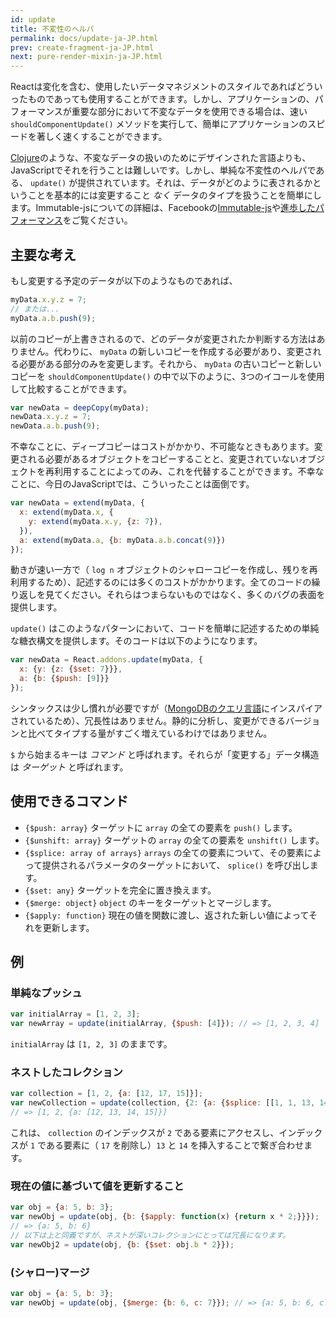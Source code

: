 ```yaml
---
id: update
title: 不変性のヘルパ
permalink: docs/update-ja-JP.html
prev: create-fragment-ja-JP.html
next: pure-render-mixin-ja-JP.html
---
```


Reactは変化を含む、使用したいデータマネジメントのスタイルであればどういったものであっても使用することができます。しかし、アプリケーションの、パフォーマンスが重要な部分において不変なデータを使用できる場合は、速い `shouldComponentUpdate()` メソッドを実行して、簡単にアプリケーションのスピードを著しく速くすることができます。

[Clojure](http://clojure.org/)のような、不変なデータの扱いのためにデザインされた言語よりも、JavaScriptでそれを行うことは難しいです。しかし、単純な不変性のヘルパである、 `update()` が提供されています。それは、データがどのように表されるかということを基本的には変更すること *なく* データのタイプを扱うことを簡単にします。Immutable-jsについての詳細は、Facebookの[Immutable-js](https://facebook.github.io/immutable-js/docs/#/)や[進歩したパフォーマンス](/react/docs/advanced-performance.html)をご覧ください。

## 主要な考え

もし変更する予定のデータが以下のようなものであれば、

```js
myData.x.y.z = 7;
// または...
myData.a.b.push(9);
```

以前のコピーが上書きされるので、どのデータが変更されたか判断する方法はありません。代わりに、 `myData` の新しいコピーを作成する必要があり、変更される必要がある部分のみを変更します。それから、 `myData` の古いコピーと新しいコピーを `shouldComponentUpdate()` の中で以下のように、3つのイコールを使用して比較することができます。

```js
var newData = deepCopy(myData);
newData.x.y.z = 7;
newData.a.b.push(9);
```

不幸なことに、ディープコピーはコストがかかり、不可能なときもあります。変更される必要があるオブジェクトをコピーすることと、変更されていないオブジェクトを再利用することによってのみ、これを代替することができます。不幸なことに、今日のJavaScriptでは、こういったことは面倒です。

```js
var newData = extend(myData, {
  x: extend(myData.x, {
    y: extend(myData.x.y, {z: 7}),
  }),
  a: extend(myData.a, {b: myData.a.b.concat(9)})
});
```

動きが速い一方で（ `log n` オブジェクトのシャローコピーを作成し、残りを再利用するため）、記述するのには多くのコストがかかります。全てのコードの繰り返しを見てください。それらはつまらないものではなく、多くのバグの表面を提供します。

`update()` はこのようなパターンにおいて、コードを簡単に記述するための単純な糖衣構文を提供します。そのコードは以下のようになります。

```js
var newData = React.addons.update(myData, {
  x: {y: {z: {$set: 7}}},
  a: {b: {$push: [9]}}
});
```

シンタックスは少し慣れが必要ですが（[MongoDBのクエリ言語](http://docs.mongodb.org/manual/core/crud-introduction/#query)にインスパイアされているため）、冗長性はありません。静的に分析し、変更ができるバージョンと比べてタイプする量がすごく増えているわけではありません。

`$` から始まるキーは *コマンド* と呼ばれます。それらが「変更する」データ構造は *ターゲット* と呼ばれます。

## 使用できるコマンド

  * `{$push: array}` ターゲットに `array` の全ての要素を `push()` します。
  * `{$unshift: array}` ターゲットの `array` の全ての要素を `unshift()` します。
  * `{$splice: array of arrays}` `arrays` の全ての要素について、その要素によって提供されるパラメータのターゲットにおいて、 `splice()` を呼び出します。
  * `{$set: any}` ターゲットを完全に置き換えます。
  * `{$merge: object}` `object` のキーをターゲットとマージします。
  * `{$apply: function}` 現在の値を関数に渡し、返された新しい値によってそれを更新します。

## 例

### 単純なプッシュ

```js
var initialArray = [1, 2, 3];
var newArray = update(initialArray, {$push: [4]}); // => [1, 2, 3, 4]
```
`initialArray` は `[1, 2, 3]` のままです。

### ネストしたコレクション

```js
var collection = [1, 2, {a: [12, 17, 15]}];
var newCollection = update(collection, {2: {a: {$splice: [[1, 1, 13, 14]]}}});
// => [1, 2, {a: [12, 13, 14, 15]}]
```

これは、 `collection` のインデックスが `2` である要素にアクセスし、インデックスが `1` である要素に（ `17` を削除し）`13` と `14` を挿入することで繋ぎ合わせます。

### 現在の値に基づいて値を更新すること

```js
var obj = {a: 5, b: 3};
var newObj = update(obj, {b: {$apply: function(x) {return x * 2;}}});
// => {a: 5, b: 6}
// 以下は上と同義ですが、ネストが深いコレクションにとっては冗長になります。
var newObj2 = update(obj, {b: {$set: obj.b * 2}});
```

### (シャロー)マージ

```js
var obj = {a: 5, b: 3};
var newObj = update(obj, {$merge: {b: 6, c: 7}}); // => {a: 5, b: 6, c: 7}
```

